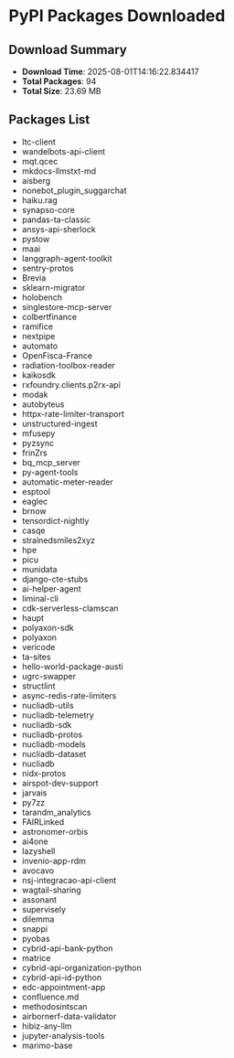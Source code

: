 # PyPI Packages Downloaded

## Download Summary
- **Download Time**: 2025-08-01T14:16:22.834417
- **Total Packages**: 94
- **Total Size**: 23.69 MB

## Packages List
- ltc-client
- wandelbots-api-client
- mqt.qcec
- mkdocs-llmstxt-md
- aisberg
- nonebot_plugin_suggarchat
- haiku.rag
- synapso-core
- pandas-ta-classic
- ansys-api-sherlock
- pystow
- maai
- langgraph-agent-toolkit
- sentry-protos
- Brevia
- sklearn-migrator
- holobench
- singlestore-mcp-server
- colbertfinance
- ramifice
- nextpipe
- automato
- OpenFisca-France
- radiation-toolbox-reader
- kaikosdk
- rxfoundry.clients.p2rx-api
- modak
- autobyteus
- httpx-rate-limiter-transport
- unstructured-ingest
- mfusepy
- pyzsync
- frinZrs
- bq_mcp_server
- py-agent-tools
- automatic-meter-reader
- esptool
- eaglec
- brnow
- tensordict-nightly
- casqe
- strainedsmiles2xyz
- hpe
- picu
- munidata
- django-cte-stubs
- ai-helper-agent
- liminal-cli
- cdk-serverless-clamscan
- haupt
- polyaxon-sdk
- polyaxon
- vericode
- ta-sites
- hello-world-package-austi
- ugrc-swapper
- structlint
- async-redis-rate-limiters
- nucliadb-utils
- nucliadb-telemetry
- nucliadb-sdk
- nucliadb-protos
- nucliadb-models
- nucliadb-dataset
- nucliadb
- nidx-protos
- airspot-dev-support
- jarvais
- py7zz
- tarandm_analytics
- FAIRLinked
- astronomer-orbis
- ai4one
- lazyshell
- invenio-app-rdm
- avocavo
- nsj-integracao-api-client
- wagtail-sharing
- assonant
- supervisely
- dilemma
- snappi
- pyobas
- cybrid-api-bank-python
- matrice
- cybrid-api-organization-python
- cybrid-api-id-python
- edc-appointment-app
- confluence.md
- methodosintscan
- airbornerf-data-validator
- hibiz-any-llm
- jupyter-analysis-tools
- marimo-base
